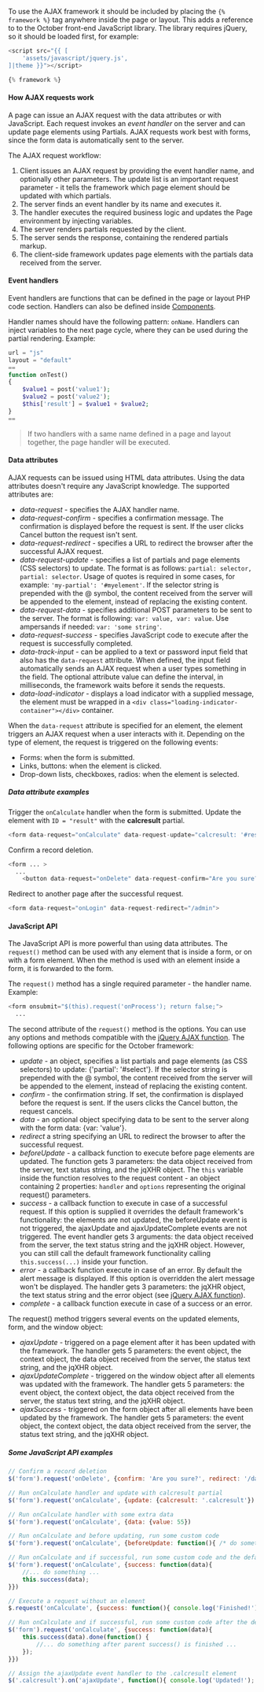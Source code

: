 To use the AJAX framework it should be included by placing the `{% framework %}` tag anywhere inside the page or layout. 
This adds a reference to to the October front-end JavaScript library. The library requires jQuery, so it should be loaded first, for example:

```php
<script src="{{ [
    'assets/javascript/jquery.js',
]|theme }}"></script> 

{% framework %}
```

#### How AJAX requests work

A page can issue an AJAX request with the data attributes or with JavaScript. Each request invokes an *event handler* on the server and can update page elements using Partials. AJAX requests work best with forms, since the form data is automatically sent to the server. 

The AJAX request workflow:

1. Client issues an AJAX request by providing the event handler name, and optionally other parameters. The update list is an important request parameter - it tells the framework which page element should be updated with which partials.
2. The server finds an event handler by its name and executes it.
3. The handler executes the required business logic and updates the Page environment by injecting variables.
4. The server renders partials requested by the client.
5. The server sends the response, containing the rendered partials markup.
6. The client-side framework updates page elements with the partials data received from the server.

#### Event handlers

Event handlers are functions that can be defined in the page or layout PHP code section. Handlers can also be defined inside [Components](../extensibility/components).

Handler names should have the following pattern: `onName`. Handlers can inject variables to the next page cycle, where they can be used during the partial rendering. Example:

```php
url = "js"
layout = "default"
==
function onTest()
{
    $value1 = post('value1');
    $value2 = post('value2');
    $this['result'] = $value1 + $value2;
}
==
```

> If two handlers with a same name defined in a page and layout together, the page handler will be executed.

#### Data attributes

AJAX requests can be issued using HTML data attributes. Using the data attributes doesn't require any JavaScript knowledge. The supported attributes are:

- *data-request* - specifies the AJAX handler name.
- *data-request-confirm* - specifies a confirmation message. The confirmation is displayed before the request is sent. If the user clicks Cancel button the request isn't sent.
- *data-request-redirect* - specifies a URL to redirect the browser after the successful AJAX request.
- *data-request-update* - specifies a list of partials and page elements (CSS selectors) to update. The format is as follows: `partial: selector, partial: selector`. Usage of quotes is required in some cases, for example: `'my-partial': '#myelement'`. If the selector string is prepended with the @ symbol, the content received from the server will be appended to the element, instead of replacing the existing content.
- *data-request-data* - specifies additional POST parameters to be sent to the server. The format is following: `var: value, var: value`. Use ampersands if needed: `var: 'some string'`.
- *data-request-success* - specifies JavaScript code to execute after the request is successfully completed.
- *data-track-input* - can be applied to a text or password input field that also has the `data-request` attribute. When defined, the input field automatically sends an AJAX request when a user types something in the field. The optional attribute value can define the interval, in milliseconds, the framework waits before it sends the requests.
- *data-load-indicator* - displays a load indicator with a supplied message, the element must be wrapped in a `<div class="loading-indicator-container"></div>` container.

When the `data-request` attribute is specified for an element, the element triggers an AJAX request when a user interacts with it. Depending on the type of element, the request is triggered on the following events:

* Forms: when the form is submitted.
* Links, buttons: when the element is clicked.
* Drop-down lists, checkboxes, radios: when the element is selected.

##### Data attribute examples

Trigger the `onCalculate` handler when the form is submitted. Update the element with `ID = "result"` with the **calcresult** partial.

```php
<form data-request="onCalculate" data-request-update="calcresult: '#result'">
```

Confirm a record deletion.

```php
<form ... >
  ...
	<button data-request="onDelete" data-request-confirm="Are you sure?">Delete</button>
```

Redirect to another page after the successful request.

```php
<form data-request="onLogin" data-request-redirect="/admin">
```

#### JavaScript API

The JavaScript API is more powerful than using data attributes. The `request()` method can be used with any element that is inside a form, or on with a form element. When the method is used with an element inside a form, it is forwarded to the form. 

The `request()` method has a single required parameter - the handler name. Example:

```php
<form onsubmit="$(this).request('onProcess'); return false;">
  ...
```

The second attribute of the `request()` method is the options. You can use any options and methods compatible with the [jQuery AJAX function](http://api.jquery.com/jQuery.ajax/). The following options are specific for the October framework:

- *update* - an object, specifies a list partials and page elements (as CSS selectors) to update: {'partial': '#select'}. If the selector string is prepended with the @ symbol, the content received from the server will be appended to the element, instead of replacing the existing content.
- *confirm* - the confirmation string. If set, the confirmation is displayed before the request is sent. If the users clicks the Cancel button, the request cancels.
- *data* - an optional object specifying data to be sent to the server along with the form data: {var: 'value'}.
- *redirect* a string specifying an URL to redirect the browser to after the successful request.
- *beforeUpdate* - a callback function to execute before page elements are updated. The function gets 3 parameters: the data object received from the server, text status string, and the jqXHR object. The `this` variable inside the function resolves to the request content - an object containing 2 properties: `handler` and `options` representing the original request() parameters.
- *success* - a callback function to execute in case of a successful request. If this option is supplied it overrides the default framework's functionality: the elements are not updated, the beforeUpdate event is not triggered, the ajaxUpdate and ajaxUpdateComplete events are not triggered. The event handler gets 3 arguments: the data object received from the server, the text status string and the jqXHR object. However, you can still call the default framework functionality calling `this.success(...)` inside your function.
- *error* - a callback function execute in case of an error. By default the alert message is displayed. If this option is overridden the alert message won't be displayed. The handler gets 3 parameters: the jqXHR object, the text status string and the error object (see [jQuery AJAX function](http://api.jquery.com/jQuery.ajax/)).
- *complete* - a callback function execute in case of a success or an error.

The request() method triggers several events on the updated elements, form, and the window object:

- *ajaxUpdate* - triggered on a page element after it has been updated with the framework. The handler gets 5 parameters: the event object, the context object, the data object received from the server, the status text string, and the jqXHR object.
- *ajaxUpdateComplete* - triggered on the window object after all elements was updated with the framework. The handler gets 5 parameters: the event object, the context object, the data object received from the server, the status text string, and the jqXHR object.
- *ajaxSuccess* - triggered on the form object after all elements have been updated by the framework. The handler gets 5 parameters: the event object, the context object, the data object received from the server, the status text string, and the jqXHR object.

##### Some JavaScript API examples

```js
// Confirm a record deletion
$('form').request('onDelete', {confirm: 'Are you sure?', redirect: '/dashboard'})

// Run onCalculate handler and update with calcresult partial
$('form').request('onCalculate', {update: {calcresult: '.calcresult'})

// Run onCalculate handler with some extra data
$('form').request('onCalculate', {data: {value: 55})

// Run onCalculate and before updating, run some custom code
$('form').request('onCalculate', {beforeUpdate: function(){ /* do something */ }})

// Run onCalculate and if successful, run some custom code and the default
$('form').request('onCalculate', {success: function(data){
    //... do something ...
    this.success(data);
}})

// Execute a request without an element
$.request('onCalculate', {success: function(){ console.log('Finished!') }})

// Run onCalculate and if successful, run some custom code after the default is done
$('form').request('onCalculate', {success: function(data){
    this.success(data).done(function() {
        //... do something after parent success() is finished ...
    });
}})

// Assign the ajaxUpdate event handler to the .calcresult element
$('.calcresult').on('ajaxUpdate', function(){ console.log('Updated!'); })
```
